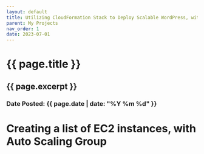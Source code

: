 ```yaml
---
layout: default
title: Utilizing CloudFormation Stack to Deploy Scalable WordPress, with Different Methods
parent: My Projects
nav_order: 1
date: 2023-07-01
---
```

<h1>{{ page.title }}</h1>
<h2>{{ page.excerpt }}</h2>
<h3>Date Posted: {{ page.date | date: "%Y %m %d" }}</h3>

# Creating a list of EC2 instances, with Auto Scaling Group

